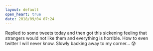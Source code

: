 ```yaml
---
layout: default
open_heart: true
date: 2018/09/04 07:24
---
```


Replied to some tweets today and then got this sickening feeling that strangers would not like them and everything is horrible. How to even twitter I will never know. Slowly backing away to my corner... 😰
